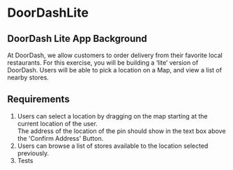 # DoorDashLite
DoorDash Lite App
Background
--------------------------
At DoorDash, we allow customers to order delivery from their favorite local restaurants. 
For this exercise, you will be building a ‘lite’ version of DoorDash.
Users will be able to pick a location on a Map, and view a list of nearby stores.

Requirements
--------------------------
1. Users can select a location by dragging on the map starting at the current location of the user.  
The address of the location of the pin should show in the text box above the 'Confirm Address' Button.
2. Users can browse a list of stores available to the location selected previously.
3. Tests
